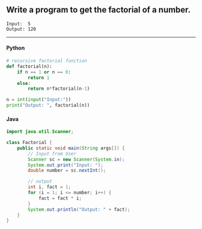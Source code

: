## Write a program to get the factorial of a number.

```
Input:  5
Output: 120
```

---

<CodeBlock slots="heading, code" repeat="2" languages="Python, Java" />

#### Python

```python
# recursive factorial function
def factorial(n):
    if n == 1 or n == 0:
        return 1
    else:
        return n*factorial(n-1)

n = int(input("Input:"))
print("Output: ", factorial(n))
```

#### Java

```java
import java.util.Scanner;

class Factorial {
    public static void main(String args[]) {
        // Input from User
        Scanner sc = new Scanner(System.in);
        System.out.print("Input: ");
        double number = sc.nextInt();

        // output
        int i, fact = 1;
        for (i = 1; i <= number; i++) {
            fact = fact * i;
        }
        System.out.println("Output: " + fact);
    }
}
```
